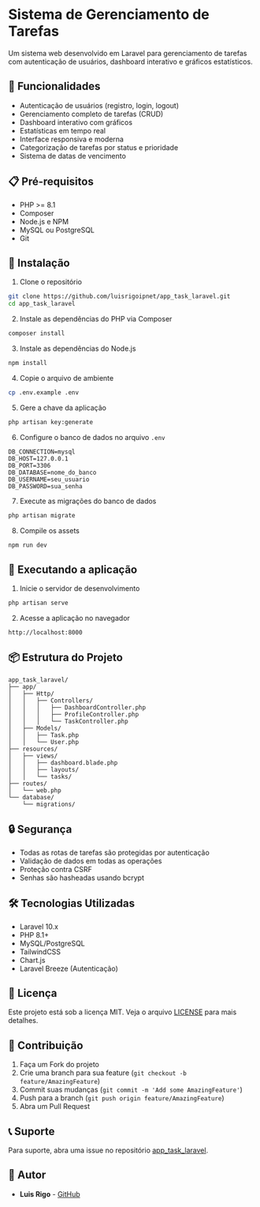 # Sistema de Gerenciamento de Tarefas

Um sistema web desenvolvido em Laravel para gerenciamento de tarefas com autenticação de usuários, dashboard interativo e gráficos estatísticos.

## 🚀 Funcionalidades

- Autenticação de usuários (registro, login, logout)
- Gerenciamento completo de tarefas (CRUD)
- Dashboard interativo com gráficos
- Estatísticas em tempo real
- Interface responsiva e moderna
- Categorização de tarefas por status e prioridade
- Sistema de datas de vencimento

## 📋 Pré-requisitos

- PHP >= 8.1
- Composer
- Node.js e NPM
- MySQL ou PostgreSQL
- Git

## 🔧 Instalação

1. Clone o repositório
```bash
git clone https://github.com/luisrigoipnet/app_task_laravel.git
cd app_task_laravel
```

2. Instale as dependências do PHP via Composer
```bash
composer install
```

3. Instale as dependências do Node.js
```bash
npm install
```

4. Copie o arquivo de ambiente
```bash
cp .env.example .env
```

5. Gere a chave da aplicação
```bash
php artisan key:generate
```

6. Configure o banco de dados no arquivo `.env`
```env
DB_CONNECTION=mysql
DB_HOST=127.0.0.1
DB_PORT=3306
DB_DATABASE=nome_do_banco
DB_USERNAME=seu_usuario
DB_PASSWORD=sua_senha
```

7. Execute as migrações do banco de dados
```bash
php artisan migrate
```

8. Compile os assets
```bash
npm run dev
```

## 🚀 Executando a aplicação

1. Inicie o servidor de desenvolvimento
```bash
php artisan serve
```

2. Acesse a aplicação no navegador
```
http://localhost:8000
```

## 📦 Estrutura do Projeto

```
app_task_laravel/
├── app/
│   ├── Http/
│   │   ├── Controllers/
│   │   │   ├── DashboardController.php
│   │   │   ├── ProfileController.php
│   │   │   └── TaskController.php
│   ├── Models/
│   │   ├── Task.php
│   │   └── User.php
├── resources/
│   ├── views/
│   │   ├── dashboard.blade.php
│   │   ├── layouts/
│   │   └── tasks/
├── routes/
│   └── web.php
└── database/
    └── migrations/
```

## 🔒 Segurança

- Todas as rotas de tarefas são protegidas por autenticação
- Validação de dados em todas as operações
- Proteção contra CSRF
- Senhas são hasheadas usando bcrypt

## 🛠️ Tecnologias Utilizadas

- Laravel 10.x
- PHP 8.1+
- MySQL/PostgreSQL
- TailwindCSS
- Chart.js
- Laravel Breeze (Autenticação)

## 📝 Licença

Este projeto está sob a licença MIT. Veja o arquivo [LICENSE](LICENSE) para mais detalhes.

## 👥 Contribuição

1. Faça um Fork do projeto
2. Crie uma branch para sua feature (`git checkout -b feature/AmazingFeature`)
3. Commit suas mudanças (`git commit -m 'Add some AmazingFeature'`)
4. Push para a branch (`git push origin feature/AmazingFeature`)
5. Abra um Pull Request

## 📞 Suporte

Para suporte, abra uma issue no repositório [app_task_laravel](https://github.com/luisrigoipnet/app_task_laravel/issues).

## 👤 Autor

- **Luis Rigo** - [GitHub](https://github.com/luisrigoipnet)
